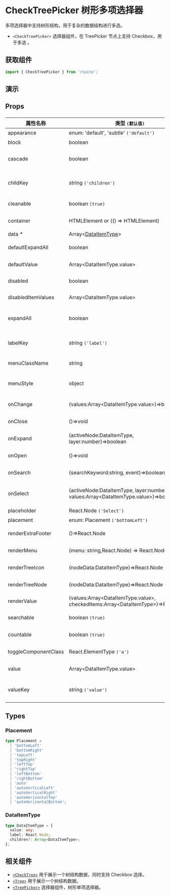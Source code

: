 # CheckTreePicker 树形多项选择器

多项选择器中支持树形结构，用于复杂的数据结构进行多选。

- `<CheckTreePicker>` 选择器组件，在 TreePicker 节点上支持 Checkbox，用于多选 。

## 获取组件

```js
import { CheckTreePicker } from 'rsuite';
```

## 演示

<!--{demo}-->

## Props

### <CheckTreePicker>

| 属性名称             | 类型 `(默认值)`                                                                              | 描述                            |
| -------------------- | -------------------------------------------------------------------------------------------- | ------------------------------- |
| appearance           | enum: 'default', 'subtle' `('default')`                                                      | 设置外观                        |
| block                | boolean                                                                                      | 堵塞整行                        |
| cascade              | boolean                                                                                      | checktree 是否级联选择          |
| childKey             | string `('children')`                                                                        | tree 数据结构 children 属性名称 |
| cleanable            | boolean `(true)`                                                                             | 是否可以清楚                    |
| container            | HTMLElement or (() => HTMLElement)                                                           | 设置渲染的容器                  |
| data \*              | Array&lt;[DataItemType](#DataItemType)&gt;                                                   | tree 数据                       |
| defaultExpandAll     | boolean                                                                                      | 默认展开所有节点                |
| defaultValue         | Array&lt;DataItemType.value&gt;                                                              | 默认选中的值                    |
| disabled             | boolean                                                                                      | 是否禁用 Picker                 |
| disabledItemValues   | Array&lt;DataItemType.value&gt;                                                              | 禁用节点列表                    |
| expandAll            | boolean                                                                                      | (受控)展示/收起所有节点         |
| labelKey             | string `('label')`                                                                           | tree 数据结构 label 属性名称    |
| menuClassName        | string                                                                                       | 选项菜单的 className            |
| menuStyle            | object                                                                                       | 应用于菜单 DOM 节点的 style     |
| onChange             | (values:Array&lt;DataItemType.value&gt;)=>boolean                                            | 数据改变的回调函数              |
| onClose              | ()=>void                                                                                     | 关闭的回调函数                  |
| onExpand             | (activeNode:DataItemType, layer:number)=>boolean                                             | 树节点展示时的回调              |
| onOpen               | ()=>void                                                                                     | 展开的回调函数                  |
| onSearch             | (searchKeyword:string, event)=>boolean                                                       | 搜索回调函数                    |
| onSelect             | (activeNode:DataItemType, layer:number, values:Array&lt;DataItemType.value&gt;)=>boolean     | 选择树节点后的回调函数          |
| placeholder          | React.Node `('Select')`                                                                      | 占位符                          |
| placement            | enum: Placement `('bottomLeft')`                                                             | 打开位置                        |
| renderExtraFooter    | ()=>React.Node                                                                               | 自定义页脚内容                  |
| renderMenu           | (menu: string,React.Node) => React.Node                                                      | 自定义渲染菜单                  |
| renderTreeIcon       | (nodeData:DataItemType)=>React.Node                                                          | 自定义渲染 图标                 |
| renderTreeNode       | (nodeData:DataItemType)=>React.Node                                                          | 自定义渲染 tree 节点            |
| renderValue          | (values:Array&lt;DataItemType.value&gt;, checkedItems:Array&lt;DataItemType&gt;)=>React.Node | 自定义渲染 placeholder          |
| searchable           | boolean `(true)`                                                                             | 是否显示搜索框                  |
| countable            | boolean `(true)`                                                                             | 是否显示已选项的计数            |
| toggleComponentClass | React.ElementType `('a')`                                                                    | 为组件自定义元素类型            |
| value                | Array&lt;DataItemType.value&gt;                                                              | 当前选中的值                    |
| valueKey             | string `('value')`                                                                           | tree 数据结构 value 属性名称    |

## Types

### Placement

```ts
type Placement =
  | 'bottomLeft'
  | 'bottomRight'
  | 'topLeft'
  | 'topRight'
  | 'leftTop'
  | 'rightTop'
  | 'leftBottom'
  | 'rightBottom'
  | 'auto'
  | 'autoVerticalLeft'
  | 'autoVerticalRight'
  | 'autoHorizontalTop'
  | 'autoHorizontalBottom';
```

### DataItemType

```ts
type DataItemType = {
  value: any;
  label: React.Node;
  children?: Array<DataItemType>;
};
```

## 相关组件

- [`<CheckTree>`](./check-tree) 用于展示一个树结构数据，同时支持 Checkbox 选择。
- [`<Tree>`](./tree) 用于展示一个树结构数据。
- [`<TreePicker>`](./tree-picker) 选择器组件，树形单项选择器。
